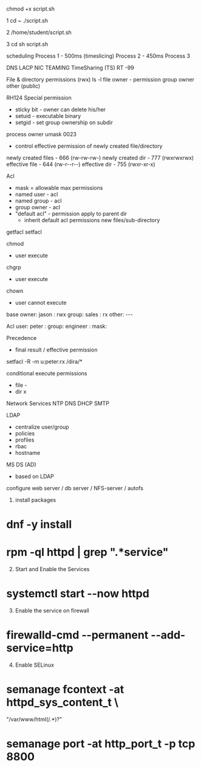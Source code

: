 chmod +x script.sh

1
cd ~
./script.sh

2
/home/student/script.sh

3
cd
sh script.sh


scheduling
Process 1 - 500ms (timeslicing)
Process 2 - 450ms
Process 3

DNS
LACP
NIC TEAMING
TimeSharing (TS)
RT
-99


File & directory permissions (rwx)
ls -l
file owner 	- permission
group owner
other (public)


RH124
Special permission
- sticky bit - owner can delete his/her
- setuid - executable binary
- setgid - set group ownership on subdir

process owner
umask 0023
- control effective permission of
newly created file/directory

newly created files - 666 (rw-rw-rw-)
newly created dir   - 777 (rwxrwxrwx)
effective file	    - 644 (rw-r--r--)
effective dir	    - 755 (rwxr-xr-x)

Acl
- mask = allowable max permissions
- named user - acl
- named group - acl
- group owner - acl
- "default acl" - permission apply to parent dir
  - inherit default acl permissions new files/sub-directory

getfacl
setfacl

chmod
- user execute

chgrp
- user execute

chown
- user cannot execute

base
owner: jason : rwx
group: sales : rx
other: ---

Acl
user: peter :
group: engineer :
mask:

Precedence
- final result / effective permission

setfacl -R -m u:peter:rx /dira/*

conditional execute permissions
- file -
- dir x

Network Services
NTP
DNS
DHCP
SMTP

LDAP
- centralize user/group
- policies
- profiles
- rbac
- hostname

MS DS (AD)
- based on LDAP



configure web server / db server /  NFS-server / autofs
1. install packages
# dnf -y install
# rpm -ql httpd | grep ".*service"
2. Start and Enable the Services
# systemctl start --now httpd
3. Enable the service on firewall
# firewalld-cmd --permanent --add-service=http
4. Enable SELinux
# semanage fcontext -at httpd_sys_content_t \
"/var/www/html(/.*)?"
# semanage port -at http_port_t -p tcp 8800
